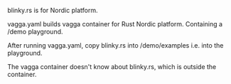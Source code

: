 blinky.rs is for Nordic platform.

vagga.yaml builds vagga container for Rust Nordic platform.
Containing a /demo playground.

After running vagga.yaml, copy blinky.rs into /demo/examples i.e. into the playground.

The vagga container doesn't know about blinky.rs, which is outside the container.